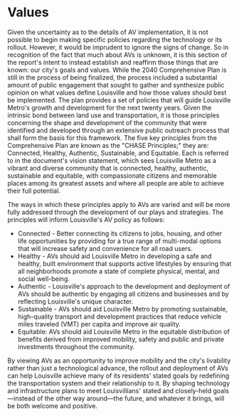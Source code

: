 # Values

Given the uncertainty as to the details of AV implementation, it is not possible to begin making specific policies regarding the technology or its rollout. However, it would be imprudent to ignore the signs of change. So in recognition of the fact that much about AVs is unknown, it is this section of the report&#39;s intent to instead establish and reaffirm those things that are known: our city&#39;s goals and values. While the 2040 Comprehensive Plan is still in the process of being finalized, the process included a substantial amount of public engagement that sought to gather and synthesize public opinion on what values define Louisville and how those values should best be implemented. The plan provides a set of policies that will guide Louisville Metro&#39;s growth and development for the next twenty years.  Given the intrinsic bond between land use and transportation, it is those principles concerning the shape and development of the community that were identified and developed through an extensive public outreach process that shall form the basis for this framework. The five key principles from the Comprehensive Plan are known as the &quot;CHASE Principles;&quot; they are: Connected, Healthy, Authentic, Sustainable, and Equitable. Each is referred to in the document&#39;s vision statement, which sees Louisville Metro as a vibrant and diverse community that is connected, healthy, authentic, sustainable and equitable, with compassionate citizens and memorable places among its greatest assets and where all people are able to achieve their full potential.

The ways in which these principles apply to AVs are varied and will be more fully addressed through the development of our plays and strategies. The principles will inform Louisville&#39;s AV policy as follows:

- Connected - Better connecting its citizens to jobs, housing, and other life opportunities by providing for a true range of multi-modal options that will increase safety and convenience for all road users.
- Healthy - AVs should aid Louisville Metro in developing a safe and healthy, built environment that supports active lifestyles by ensuring that all neighborhoods promote a state of complete physical, mental, and social well-being.
- Authentic - Louisville&#39;s approach to the development and deployment of AVs should be authentic by engaging all citizens and businesses and by reflecting Louisville&#39;s unique character.
- Sustainable - AVs should aid Louisville Metro by promoting sustainable, high-quality transport and development practices that reduce vehicle miles traveled (VMT) per capita and improve air quality.
- Equitable: AVs should aid Louisville Metro in the equitable distribution of benefits derived from improved mobility, safety and public and private investments throughout the community.

By viewing AVs as an opportunity to improve mobility and the city&#39;s livability rather than just a technological advance, the rollout and deployment of AVs can help Louisville achieve many of its residents&#39; stated goals by redefining the transportation system and their relationship to it. By shaping technology and infrastructure plans to meet Louisvillians&#39; stated and closely-held goals—instead of the other way around—the future, and whatever it brings, will be both welcome and positive.
